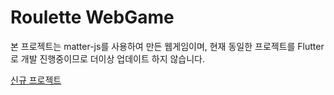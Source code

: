 # Roulette WebGame

본 프로젝트는 matter-js를 사용하여 만든 웹게임이며, 현재 동일한 프로젝트를 Flutter로 개발 진행중이므로 더이상 업데이트 하지 않습니다.

[신규 프로젝트](https://rouletteflutter.netlify.app/)
